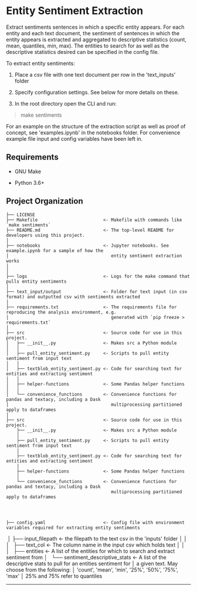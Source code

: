 Entity Sentiment Extraction
==============================

Extract sentiments sentences in which a specific entity appears. For each entity and each text document, the sentiment
of sentences in which the entity appears is extracted and aggregated to descriptive statistics (count, mean, quantiles, min, max).
The entities to search for as well as the descriptive statistics desired can be specified in the config file.

To extract entity sentiments:

1. Place a csv file with one text document per row in the 'text_inputs' folder

2. Specify configuration settings. See below for more details on these.

3. In the root directory open the CLI and run:

> make sentiments

For an example on the structure of the extraction script as well as proof of concept, see 'examples.ipynb' in the notebooks folder. For convenience example file input and config variables have been left in.


Requirements
------------

* GNU Make

* Python 3.6+

Project Organization
------------

    ├── LICENSE
    ├── Makefile                         <- Makefile with commands like `make sentiments`
    ├── README.md                        <- The top-level README for developers using this project.
    │              
    ├── notebooks                        <- Jupyter notebooks. See example.ipynb for a sample of how the
    │                                       entity sentiment extraction works
    │                                       
    │              
    ├── logs                             <- Logs for the make command that pulls entity sentiments
    │              
    ├── text_input/output                <- Folder for text input (in csv format) and outputted csv with sentiments extracted
    │              
    ├── requirements.txt                 <- The requirements file for reproducing the analysis environment, e.g.
    │                                       generated with `pip freeze > requirements.txt`   
    │
    ├── src                              <- Source code for use in this project.
    │   ├── __init__.py                  <- Makes src a Python module
    │   │
    │   ├── pull_entity_sentiment.py     <- Scripts to pull entity sentiment from input text
    │   │
    │   ├── textblob_entity_sentiment.py <- Code for searching text for entities and extracting sentiment
    │   │
    │   ├── helper-functions             <- Some Pandas helper functions
    │   │
    │   └── convenience_functions        <- Convenience functions for pandas and textacy, including a Dask
    │                                       multiprocessing partitioned apply to dataframes
    │
    ├── src                              <- Source code for use in this project.
        ├── __init__.py                  <- Makes src a Python module
        │
        ├── pull_entity_sentiment.py     <- Scripts to pull entity sentiment from input text
        │
        ├── textblob_entity_sentiment.py <- Code for searching text for entities and extracting sentiment
        │
        ├── helper-functions             <- Some Pandas helper functions
        │
        └── convenience_functions        <- Convenience functions for pandas and textacy, including a Dask
                                            multiprocessing partitioned apply to dataframes	 
	 
	 
	 
	 
    ├── config.yaml                      <- Config file with environment variables required for extracting entity sentiments                  
    │   ├── input_filepath               <- the filepath to the text csv in the 'inputs' folder
    │   │              
    │   ├── text_col                     <- The column name in the input csv which holds text
    │   │              
    │   ├── entities                     <- A list of the entities for which to search and extract sentiment from
    │   └── sentiment_descriptive_stats  <- A list of the descriptive stats to pull for an entities sentiment for
    │                                       a given text. May choose from the following:
    │                                       'count', 'mean', 'min', '25%', '50%', '75%', 'max'
    │                                       25% and 75% refer to quantiles	 



--------
